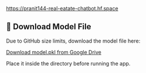 https://pranit144-real-eatate-chatbot.hf.space
## 🔗 Download Model File
Due to GitHub size limits, download the model file here:

[Download model.pkl from Google Drive](https://drive.google.com/file/d/1It7U5Al1KHJSr9k5GRBZa55HHDuqhTCg/view?usp=sharing)

Place it inside the directory before running the app.
